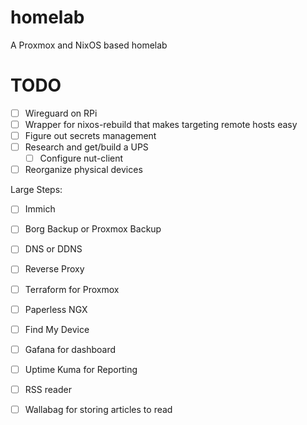 # homelab
A Proxmox and NixOS based homelab

# TODO

- [ ] Wireguard on RPi
- [ ] Wrapper for nixos-rebuild that makes targeting remote hosts easy
- [ ] Figure out secrets management
- [ ] Research and get/build a UPS
	- [ ] Configure nut-client
- [ ] Reorganize physical devices

Large Steps:
- [ ] Immich
- [ ] Borg Backup or Proxmox Backup
- [ ] DNS or DDNS
- [ ] Reverse Proxy
- [ ] Terraform for Proxmox
- [ ] Paperless NGX
- [ ] Find My Device
- [ ] Gafana for dashboard
- [ ] Uptime Kuma for Reporting
- [ ] RSS reader
- [ ] Wallabag for storing articles to read

